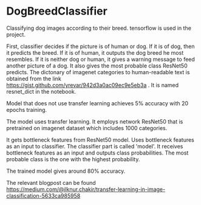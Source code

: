 # DogBreedClassifier




Classifying dog images according to their breed.
tensorflow is used in the project. 



First, classifier decides if the picture is of human or dog. If it is of dog,
then it predicts the breed. If it is of human, it outputs the dog breed he 
most resembles. If it is neither dog or human, it gives a warning message to 
feed another picture of a dog. It also gives the most probable class ResNet50
predicts. The dictonary of imagenet categories to human-readable text is 
obtained from the link https://gist.github.com/yrevar/942d3a0ac09ec9e5eb3a . 
It is named resnet_dict in the notebook.



Model that does not use transfer learning achieves 5% accuracy with 20 epochs
training. 



The model uses transfer learning. It employs network ResNet50 that is 
pretrained on imagenet dataset which includes 1000 categories. 



It gets bottleneck features from ResNet50 model. Uses bottleneck features as 
an input to classifier. The classifier part is called 'model'. It receives 
bottleneck features as an input and outputs class probabilities. The most 
probable class is the one with the highest probability.



The trained model gives around 80% accuracy. 



The relevant blogpost can be found 
https://medium.com/@ilknur.chakir/transfer-learning-in-image-classification-5633ca985958


